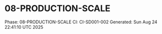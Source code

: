 # 08-PRODUCTION-SCALE
Phase: 08-PRODUCTION-SCALE
CI: CI-SD001-002
Generated: Sun Aug 24 22:41:10 UTC 2025
